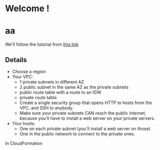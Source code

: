 # Welcome !
# aa

We'll follow the tutorial from [this 
link](https://docs.aws.amazon.com/elasticloadbalancing/latest/classic/elb-getting-started.html)

## Details
- Choose a region
- Your VPC:
  - 1 private subnets in different AZ
  - 2 public subnet in the same AZ as the private subnets
  - public route table with a route to an IGW
  - private route table
  - Create a single security group that opens HTTP to hosts from the VPC, and SSH to anybody.
  - Make sure your private subnets CAN reach the public internet, because you'll have to install a web server on your 
private servers.
- Your hosts:
  - One on each private subnet (you'll install a web server on those) 
  - One in the public network to connect to the private ones.


In CloudFormation
